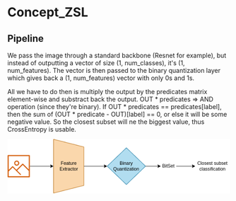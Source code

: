 # Concept_ZSL

## Pipeline

We pass the image through a standard backbone (Resnet for example), but instead of outputting a vector of size (1, num_classes), it's (1, num_features). The vector is then passed to the binary quantization layer which gives back a (1, num_features) vector with only 0s and 1s.

All we have to do then is multiply the output by the predicates matrix element-wise and substract back the output. OUT * predicates => AND operation (since they're binary). If OUT * predicates == predicates[label], then the sum of (OUT * predicate - OUT)[label] == 0, or else it will be some negative value. So the closest subset will ne the biggest value, thus CrossEntropy is usable.

![Pipeline](https://github.com/Tankiit/Concept_ZSL/blob/main/BinaryQuantizationSubset.png)